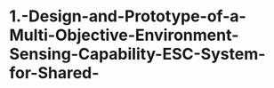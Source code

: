 # 1.-Design-and-Prototype-of-a-Multi-Objective-Environment-Sensing-Capability-ESC-System-for-Shared-